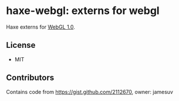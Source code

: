 haxe-webgl: externs for webgl
==============================================================================
Haxe externs for [WebGL 1.0](gttps://www.khronos.org/registry/webgl/specs/1.0/).


License
------------------------------------------------------------------------------
* MIT


Contributors
------------------------------------------------------------------------------
Contains code from https://gist.github.com/2112670, owner: jamesuv

